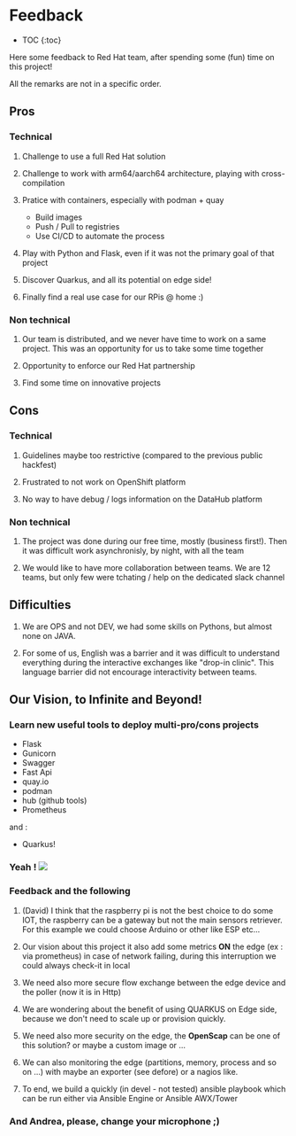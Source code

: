 # Feedback

* TOC
{:toc}

Here some feedback to Red Hat team, after spending some (fun) time on this project!

All the remarks are not in a specific order.

## Pros

### Technical

1. Challenge to use a full Red Hat solution

1. Challenge to work with arm64/aarch64 architecture, playing with cross-compilation

1. Pratice with containers, especially with podman + quay

    * Build images
    * Push / Pull to registries
    * Use CI/CD to automate the process

1. Play with Python and Flask, even if it was not the primary goal of that project  

1. Discover Quarkus, and all its potential on edge side!

1. Finally find a real use case for our RPis @ home :)

### Non technical

1. Our team is distributed, and we never have time to work on a same project. This was an opportunity for us to take some time together

1. Opportunity to enforce our Red Hat partnership

1. Find some time on innovative projects

## Cons

### Technical

1. Guidelines maybe too restrictive (compared to the previous public hackfest)

1. Frustrated to not work on OpenShift platform

1. No way to have debug / logs information on the DataHub platform

### Non technical

1. The project was done during our free time, mostly (business first!). Then it was difficult work asynchronisly, by night, with all the team

1. We would like to have more collaboration between teams. We are 12 teams, but only few were tchating / help on the dedicated slack channel

## Difficulties

1. We are OPS and not DEV, we had some skills on Pythons, but almost none on JAVA.

1. For some of us, English was a barrier and it was difficult to understand everything during the interactive exchanges like "drop-in clinic". This language barrier did not encourage interactivity between teams.

## Our Vision, to Infinite and Beyond!

### Learn **new** useful tools to deploy multi-pro/cons projects

- Flask
- Gunicorn
- Swagger
- Fast Api
- quay.io
- podman
- hub (github tools)
- Prometheus

and :  

- Quarkus!

### Yeah ! ![](https://media.tenor.com/images/30db77cc0a6d62afe10866197dc85d24/tenor.gif)



### Feedback and the following

1. (David) I think that the raspberry pi is not the best choice to do some IOT, the raspberry can be a gateway but not the main sensors retriever. For this example we could choose Arduino or other like ESP etc...

1. Our vision about this project it also add some metrics **ON** the edge (ex : via prometheus) in case of network failing, during this interruption we could always check-it in local

1. We need also more secure flow exchange between the edge device and the poller (now it is in Http)

1. We are wondering about the benefit of using QUARKUS on Edge side, because we don't need to scale up or provision quickly.

1. We need also more security on the edge, the **OpenScap** can be one of this solution? or maybe a custom image or ...

1. We can also monitoring the edge (partitions, memory, process and so on ...) with maybe an exporter (see defore) or a nagios like.

1. To end, we build a quickly (in devel - not tested) ansible playbook which can be run either via Ansible Engine or Ansible AWX/Tower

### And Andrea, please, change your microphone ;)